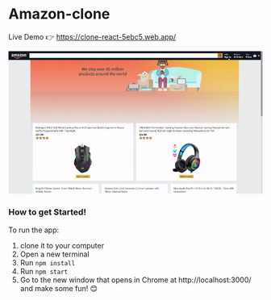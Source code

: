 # Amazon-clone

Live Demo 👉 https://clone-react-5ebc5.web.app/

![Here is the Image](amazonGIF.gif)

### How to get Started!
To run the app:
1. clone it to your computer
2. Open a new terminal
3. Run `npm install`
4. Run `npm start`
5. Go to the new window that opens in Chrome at http://localhost:3000/ and make some fun! 😊
